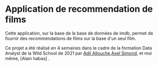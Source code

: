 # Application de recommendation de films

Cette application, sur la base de la base de données de imdb, permet de fournir des recommendations de films sur la base d'un seul film.

Ce projet a été réalisé en 4 semaines dans le cadre de la formation Data Analyst de la Wild School de 2021 par   [Adil Allouche](https://github.com/Adil-Allouche "Adil Allouche"),[Axel Simond](https://github.com/Dinoxe "Axel Simond"), et moi même, [Alain habas] .

